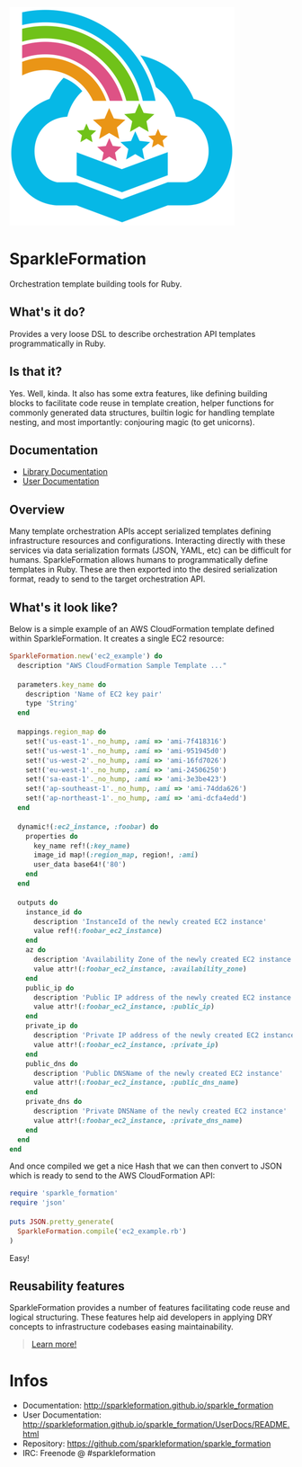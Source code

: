 ![SparkleFormation](img/sparkle-formation.png)

# SparkleFormation

Orchestration template building tools for Ruby.

## What's it do?

Provides a very loose DSL to describe orchestration API templates
programmatically in Ruby.

## Is that it?

Yes. Well, kinda. It also has some extra features, like defining
building blocks to facilitate code reuse in template creation,
helper functions for commonly generated data structures, builtin
logic for handling template nesting, and most importantly:
conjouring magic (to get unicorns).

## Documentation

* [Library Documentation](https://sparkleformation.github.io/sparkle_formation)
* [User Documentation](https://sparkleformation.github.io/sparkle_formation/UserDocs)

## Overview

Many template orchestration APIs accept serialized templates defining
infrastructure resources and configurations. Interacting directly with
these services via data serialization formats (JSON, YAML, etc) can be
difficult for humans. SparkleFormation allows humans to programmatically
define templates in Ruby. These are then exported into the desired
serialization format, ready to send to the target orchestration API.

## What's it look like?

Below is a simple example of an AWS CloudFormation template defined within
SparkleFormation. It creates a single EC2 resource:

```ruby
SparkleFormation.new('ec2_example') do
  description "AWS CloudFormation Sample Template ..."

  parameters.key_name do
    description 'Name of EC2 key pair'
    type 'String'
  end

  mappings.region_map do
    set!('us-east-1'._no_hump, :ami => 'ami-7f418316')
    set!('us-west-1'._no_hump, :ami => 'ami-951945d0')
    set!('us-west-2'._no_hump, :ami => 'ami-16fd7026')
    set!('eu-west-1'._no_hump, :ami => 'ami-24506250')
    set!('sa-east-1'._no_hump, :ami => 'ami-3e3be423')
    set!('ap-southeast-1'._no_hump, :ami => 'ami-74dda626')
    set!('ap-northeast-1'._no_hump, :ami => 'ami-dcfa4edd')
  end

  dynamic!(:ec2_instance, :foobar) do
    properties do
      key_name ref!(:key_name)
      image_id map!(:region_map, region!, :ami)
      user_data base64!('80')
    end
  end

  outputs do
    instance_id do
      description 'InstanceId of the newly created EC2 instance'
      value ref!(:foobar_ec2_instance)
    end
    az do
      description 'Availability Zone of the newly created EC2 instance'
      value attr!(:foobar_ec2_instance, :availability_zone)
    end
    public_ip do
      description 'Public IP address of the newly created EC2 instance'
      value attr!(:foobar_ec2_instance, :public_ip)
    end
    private_ip do
      description 'Private IP address of the newly created EC2 instance'
      value attr!(:foobar_ec2_instance, :private_ip)
    end
    public_dns do
      description 'Public DNSName of the newly created EC2 instance'
      value attr!(:foobar_ec2_instance, :public_dns_name)
    end
    private_dns do
      description 'Private DNSName of the newly created EC2 instance'
      value attr!(:foobar_ec2_instance, :private_dns_name)
    end
  end
end
```

And once compiled we get a nice Hash that we can then convert to JSON which
is ready to send to the AWS CloudFormation API:

```ruby
require 'sparkle_formation'
require 'json'

puts JSON.pretty_generate(
  SparkleFormation.compile('ec2_example.rb')
)
```

Easy!

## Reusability features

SparkleFormation provides a number of features facilitating code reuse and
logical structuring. These features help aid developers in applying DRY
concepts to infrastructure codebases easing maintainability.

> [Learn more!](https://sparkleformation.github.io/sparkle_formation/UserDocs/building-blocks.html)

# Infos
* Documentation: http://sparkleformation.github.io/sparkle_formation
* User Documentation: http://sparkleformation.github.io/sparkle_formation/UserDocs/README.html
* Repository: https://github.com/sparkleformation/sparkle_formation
* IRC: Freenode @ #sparkleformation
